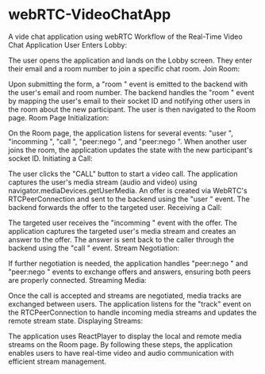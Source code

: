 # webRTC-VideoChatApp
A vide chat application using webRTC
Workflow of the Real-Time Video Chat Application
User Enters Lobby:

The user opens the application and lands on the Lobby screen.
They enter their email and a room number to join a specific chat room.
Join Room:

Upon submitting the form, a "room
" event is emitted to the backend with the user's email and room number.
The backend handles the "room
" event by mapping the user's email to their socket ID and notifying other users in the room about the new participant.
The user is then navigated to the Room page.
Room Page Initialization:

On the Room page, the application listens for several events: "user
", "incomming
", "call
", "peer:nego
", and "peer:nego
".
When another user joins the room, the application updates the state with the new participant's socket ID.
Initiating a Call:

The user clicks the "CALL" button to start a video call.
The application captures the user's media stream (audio and video) using navigator.mediaDevices.getUserMedia.
An offer is created via WebRTC's RTCPeerConnection and sent to the backend using the "user
" event.
The backend forwards the offer to the targeted user.
Receiving a Call:

The targeted user receives the "incomming
" event with the offer.
The application captures the targeted user's media stream and creates an answer to the offer.
The answer is sent back to the caller through the backend using the "call
" event.
Stream Negotiation:

If further negotiation is needed, the application handles "peer:nego
" and "peer:nego
" events to exchange offers and answers, ensuring both peers are properly connected.
Streaming Media:

Once the call is accepted and streams are negotiated, media tracks are exchanged between users.
The application listens for the "track" event on the RTCPeerConnection to handle incoming media streams and updates the remote stream state.
Displaying Streams:

The application uses ReactPlayer to display the local and remote media streams on the Room page.
By following these steps, the application enables users to have real-time video and audio communication with efficient stream management.
